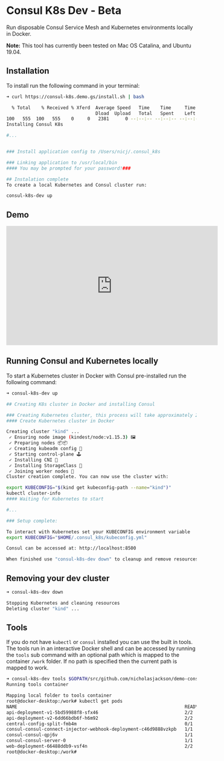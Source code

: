 # Consul K8s Dev - Beta
Run disposable Consul Service Mesh and Kubernetes environments locally in Docker.

**Note:** This tool has currently been tested on Mac OS Catalina, and Ubuntu 19.04.

## Installation
To install run the following command in your terminal:

```bash
➜ curl https://consul-k8s.demo.gs/install.sh | bash
```

```bash
  % Total    % Received % Xferd  Average Speed   Time    Time     Time  Current
                                 Dload  Upload   Total   Spent    Left  Speed
100   555  100   555    0     0   2381      0 --:--:-- --:--:-- --:--:--  2381
Installing Consul K8s

#...


### Install application config to /Users/nicj/.consul_k8s

### Linking application to /usr/local/bin
#### You may be prompted for your password!###

## Instalation complete
To create a local Kubernetes and Consul cluster run:

consul-k8s-dev up
```

## Demo

<iframe width="560" height="315" src="https://www.youtube.com/embed/FK0LtLDQLJc" frameborder="0" allow="accelerometer; autoplay; encrypted-media; gyroscope; picture-in-picture" allowfullscreen></iframe>

## Running Consul and Kubernetes locally
To start a Kubernetes cluster in Docker with Consul pre-installed run the following command:

```bash
➜ consul-k8s-dev up
```

```bash
## Creating K8s cluster in Docker and installing Consul

### Creating Kubernetes cluster, this process will take approximately 2 minutes
#### Create Kubernetes cluster in Docker

Creating cluster "kind" ...
 ✓ Ensuring node image (kindest/node:v1.15.3) 🖼
 ✓ Preparing nodes 📦📦
 ✓ Creating kubeadm config 📜
 ✓ Starting control-plane 🕹️
 ✓ Installing CNI 🔌
 ✓ Installing StorageClass 💾
 ✓ Joining worker nodes 🚜
Cluster creation complete. You can now use the cluster with:

export KUBECONFIG="$(kind get kubeconfig-path --name="kind")"
kubectl cluster-info
#### Waiting for Kubernetes to start

#...

### Setup complete:

To interact with Kubernetes set your KUBECONFIG environment variable
export KUBECONFIG="$HOME/.consul_k8s/kubeconfig.yml"

Consul can be accessed at: http://localhost:8500

When finished use "consul-k8s-dev down" to cleanup and remove resources
```

## Removing your dev cluster

```bash
➜ consul-k8s-dev down
```

```bash
Stopping Kubernetes and cleaning resources
Deleting cluster "kind" ...
```

## Tools
If you do not have `kubectl` or `consul` installed you can use the built in tools. The tools run in an interactive
Docker shell and can be accessed by running the `tools` sub command with an optional path which is mapped to the 
container `/work` folder. If no path is specified then the current path is mapped to work.

```bash
➜ consul-k8s-dev tools $GOPATH/src/github.com/nicholasjackson/demo-consul-service-mesh/kubernetes/traffic_splitting
Running tools container

Mapping local folder to tools container
root@docker-desktop:/work# kubectl get pods
NAME                                                              READY   STATUS      RESTARTS   AGE
api-deployment-v1-5bd59988f8-sfx46                                2/2     Running     0          11m
api-deployment-v2-6dd66bdb6f-h6m92                                2/2     Running     0          11m
central-config-split-fmb4m                                        0/1     Completed   0          11m
consul-consul-connect-injector-webhook-deployment-c46d9888vzkpb   1/1     Running     0          22m
consul-consul-qpj6v                                               1/1     Running     0          22m
consul-consul-server-0                                            1/1     Running     0          22m
web-deployment-66488ddb9-vsf4n                                    2/2     Running     0          11m
root@docker-desktop:/work#
```
